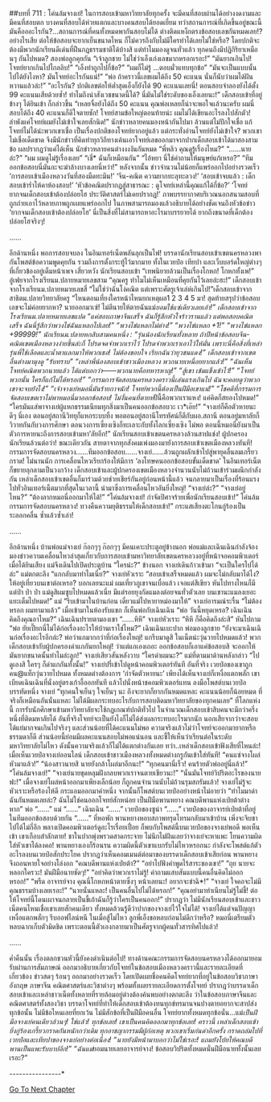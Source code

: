 ##บทที่ 711 : โค่นล้มจางเย่!
ในการสอบเข้ามหาวิทยาลัยทุกครั้ง จะมีคนที่สอบผ่านได้อย่างงดงามและมีคนที่สอบตก บางคนที่สอบได้ห่วยแตกและบางคนสอบได้ยอดเยี่ยม ทว่าสถานการณ์ที่เกิดขึ้นอยู่ขณะนี้มันคือออะไรกัน?...สถานการณ์ที่คนทั้งหมดพากันสอบไม่ได้ ต่างติดแหง็กตรงข้อสอบเลขกันหมดเลย!? อย่างไรเสีย ต่อให้ข้อสอบจะยากเย็นขนาดไหน ก็ไม่ควรถึงกับไม่มีใครทำได้เลยไม่ใช่หรือ? โดยปกติจะต้องมีพวกนักเรียนดีเด่นที่ฝืนกฎธรรมชาติได้บ้างสิ แต่ทำไมมองดูจนทั่วแล้ว ทุกคนถึงมีปฏิกิริยาเหมือนๆ กันไปหมด?
สองพ่อลูกคุยกัน
“เจ้าลูกชาย ไม่ใช่ว่าเอ็งเก่งเลขมากหรอกเรอะ!”
“มันยากเกินไป! โจทย์ยากเกินไปไกลลิบ!”
“เอ็งทำถูกไปกี่ข้อ?”
“ผมก็ไม่รู้ ...ตอบมั่วแทบทุกข้อ”
“มันจะเป็นแบบนั้นไปได้ยังไงหา? มันโจทย์อะไรกันแน่!”
“พ่อ ถ้าคราวนี้เลขผมได้ถึง 50 คะแนน นั่นก็นับว่าผมได้ฝันหวานแล้วล่ะ!”
“อะไรกัน? ปกติเลขต่อให้ต่ำสุดเอ็งก็ยังได้ 90 คะแนนเลยนี่! ตอนสอบจำลองยังได้ตั้ง 99 คะแนนเสียด้วยซ้ำ! ทำไมถึงน่าสังเวชขนาดนี้ได้? นี่มันไม่ใช่ระดับของเอ็งเลยนะ!”
เด็กสอบเข้าที่อยู่ข้างๆ ได้ยินเข้า ก็กล่าวขึ้น “เหลยจื่อยังได้ถึง 50 คะแนน คุณพ่อเหลยก็น่าจะพอใจแล้วนะครับ ผมนี่สอบได้ถึง 40 คะแนนก็ดีใจตายชัก! โจทย์สามข้อใหญ่ตอนท้ายน่ะ ผมไม่ได้เขียนอะไรลงไปสักตัว! ลำพังแค่โจทย์ผมยังไม่เข้าใจเลยสักนิด!”
นักข่าวหลายคนมองหน้ากันไปมา ล้วนแต่ไม่ปักใจเชื่อ แก้โจทย์ไม่ได้น่ะพวกเขาเชื่อ เป็นเรื่องปกติของโจทย์ยากอยู่แล้ว แต่กระทั่งอ่านโจทย์ยังไม่เข้าใจ? พวกเขาไม่เชื่อเด็ดขาด จึงมีนักข่าวที่คิดทำทุกวิถีทางเค้นเอาโจทย์เลขออกมาจากปากเด็กสอบเข้าได้มาสองสามข้อ ผลปรากฏว่าแค่ได้เห็น นักข่าวหลายคนต่างงงงันกันหมด
“พี่หลิว คุณดูรู้เรื่องไหม?”
“......นายล่ะ?”
“ผม ผมดูไม่รู้เรื่องเลย”
“เชี่* ฉันก็เหมือนกัน”
“ไอ้หยา นี่ใช่คำถามให้มนุษย์แก้เหรอ?”
“ทีมออกข้อสอบนี่มันกะจะฆ่าล้างบางเลยนี่หว่า!”
หลังจากนั้น ข่าวจำนวนไม่น้อยก็แพร่ออกไปอย่างรวดเร็ว
‘การสอบเข้าเมืองหลวงวันที่สองมืดทะมึน!’
‘จีน-คณิต ความยากทะลุทะลวง!’
‘สอบเข้าจบแล้ว : เด็กสอบเข้าร่ำไห้คาห้องสอบ!’
‘หัวข้อคณิตปรากฏสู่สาธารณะ : ดูโจทย์เหล่านี้คุณแก้ได้กี่ข้อ?’
‘โจทย์ยากจนเด็กสอบเข้าต้องปล่อยโฮ ประวัติศาสตร์ไม่เคยปรากฏ!’
ภาพบรรยากาศบริเวณนอกสนามสอบที่ถูกถ่ายเอาไว้หลายภาพถูกเผยแพร่ออกไป ในภาพสามารถมองแล้วอธิบายได้อย่างชัดเจนถึงหัวข้อข่าว ‘ยากจนเด็กสอบเข้าต้องปล่อยโฮ’ นี่เป็นสิ่งที่ไม่สามารถหาอะไรมาบรรยายได้ ยากถึงขนาดที่เด็กต้องปล่อยโฮจริงๆ!




……




อีกด้านหนึ่ง
พอการสอบจบลง ในอินเทอร์เน็ตพลันลุกเป็นไฟ! บรรดานักเรียนสอบเข้าเขตนครหลวงพากันโพสต์ข้อความพูดคุยกัน รวมถึงการตั้งกระทู้ไว้มากมาย ทั้งในเวยป๋อ เทียปา และเว็บบอร์ดใหญ่ต่างๆ ที่เกี่ยวข้องอยู่เต็มหน้าเพจ
เสี่ยวหวัง นักเรียนสอบเข้า “เทพนิยายล้วนเป็นเรื่องโกหก! โกหกทั้งเพ!”
อู๋เฟยจากโรงเรียนม.ปลายหมายเลขสาม “คุณครู ทำไมไม่เห็นเหมือนที่คุยกันไว้เลยล่ะฮะ!”
เด็กสอบเข้าจากโรงเรียนม.ปลายหมายเลขสี่ “ไม่ใช่ว่าฉันโง่คณิต แต่เพราะศัตรูเจ้าเล่ห์เกินไป!”เด็กสอบเข้าจากสาธิตม.ปลายวิทยาลัยครู “ไหนตอนเที่ยงใครหน้าไหนยกเหตุผล1 2 3 4 5 มา! สุดท้ายสรุปว่าข้อสอบเลขจะไม่ค่อยยากหา? นายออกมาเซ่! ไม่ตีนายให้ตายฉันแม่*ยอมใช้แซ่เดียวเลยเอ้า!”
เด็กสอบเข้าจากโรงเรียนม.ปลายหมายเลขแปด “แค่สอบภาษาจีนเสร็จ ฉันก็รู้สึกหัวใจร้าวรานแล้ว แต่พอสอบคณิตเสร็จ ฉันนี่รู้สึกว่าพวงไข่ฉันแหลกไปเลย!”
“พวงไข่แหลกไม่ต่าง!”
“พวงไข่แหลก +1!”
“พวงไข่แหลก +99999!”
นักเรียนม.ปลายหกสิบสามคนหนึ่ง : “รุ่นน้องนักเรียนทั้งหลาย ถ้าปีหน้าข้อสอบจีน-คณิตเขตเมืองหลวงง่ายขึ้นล่ะก็ โปรดจดจำพวกเราไว้ โปรดจำพวกเราเอาไว้ให้มั่น เพราะนี่คือสิ่งที่เหล่ารุ่นพี่ใช้เลือดและน้ำตาแลกมาให้พวกเธอ! ไม่ต้องขอบใจ เรียกฉันว่ายุวชนแดง!”
เด็กสอบเข้าจากเขตอื่นต่างมามุงดู
“รับทราบ”
“เหล่าพี่น้องสอบเข้าชาวเมืองหลวง พวกนายเหนื่อยยากแล้ว!”
“ฉันเห็นโจทย์คณิตพวกนายแล้ว ได้แต่บอกว่า——พวกนายคือทหารหาญ!”
“สู้เขา เข้มแข็งเข้าไว้!”
“โจทย์พวกนั้น ใครก็แก้ไม่ได้หรอก!”
“กรรมการจัดสอบนครหลวงคราวนี้เล่นแรงเกินไป ฉันจะคอยดูว่าพวกเขาจะจบยังไง!”
“เจ้าจางเย่หมอนี่มันร้ายกาจนัก! โจทย์พวกนี้ต้องเป็นฝีมือเขาแน่!”
“โชคดีที่กรรมการจัดสอบเขตเราไม่พาหมอนี่มาออกข้อสอบ! ไม่งั้นคนที่ตายห่*ปีนี้คือพวกเราแหง! แค่คิดก็สยองไปหมด!”
“ใครมันแส่พาจางเย่ผู้แหกธรรมเนียมทุกสิ่งมาเป็นคนออกข้อสอบวะ เว*เอ๊ย!”
“จางเย่ก็คือตัวหายนะดีๆ นี่เอง ตอนอยู่สถานีวิทยุก็แหกระบบทิ้ง พอตอนอยู่สถานีโทรทัศน์ก็ตีกับผอ.สถานี ตอนอยู่มหาลัยก็วิวาทกันกับวงการศึกษา ตอนวงการเซี่ยงเซิงก็ทะเลาะกับทั้งโลกเซี่ยงเซิง ไม่พอ ตอนนี้หมอนี่ยังมาเป็นตัวการหายนะถึงการสอบเข้ามหา’ลัยอีก!”
นักเรียนสอบเข้าเขตนครหลวงล้วนสาปแช่ง!
ผู้ปกครองนักเรียนล้วนต่อว่า!
ขณะเดียวกัน สายตาจากทุกสังคมเพ่งมองมายังการสอบเข้าเขตเมืองหลวงทันที!
กรรมการจัดสอบนครหลวง…...ทีมออกข้อสอบ…...จางเย่…...ล้วนถูกผลักเข้าไปสู่พายุคลื่นลมเกรี้ยวกราด!
ไม่นานนัก การเคลื่อนไหวเรียกร้องให้มีการ ‘ลงโทษคนออกข้อสอบขั้นเด็ดขาด’ ในอินเทอร์เน็ตก็ขยายลุกลามเป็นวงกว้าง เด็กสอบเข้าและผู้ปกครองเขตเมืองหลวงจำนวนนับไม่ถ้วนเข้าร่วมผนึกกำลังกัน เหล่าเด็กสอบเข้าเขตอื่นก็มาร่วมด้วยช่วยเชียร์กันอยู่ก่อนหน้านี้แล้ว จนกลายมาเป็นเรื่องที่ร้อนแรงไปทั่วอินเทอร์เน็ตมากที่สุดในเวลานี้ นำมาซึ่งการเคลื่อนไหวอันยิ่งใหญ่!
“จางเย่ล่ะ?”
“จางเย่อยู่ไหน?”
“ต้องลากหมอนี่ออกมาให้ได้!”
“โค่นล้มจางเย่! กำจัดปิศาจร้ายเพื่อนักเรียนสอบเข้า!”
โค่นล้มกรรมการจัดสอบนครหลวง! ทวงคืนความยุติธรรมให้เด็กสอบเข้า!”
กระแสเสียงตะโกนกู่ร้องเป็นระลอกคลื่น ซ้ำแล้วซ้ำเล่า!




……




อีกด้านหนึ่ง
บ้านพ่อแม่จางเย่
ก๊อกๆๆ ก๊อกๆๆ มีคนเคาะประตูอยู่ข้างนอก
พ่อแม่และเฉินเฉินกำลังจ้องมองข่าวความเคลื่อนไหวล่าสุดเกี่ยวกับการสอบเข้ามหาวิทยาลัยเขตนครหลวงอยู่ที่หน้าจอคอมพิวเตอร์ เมื่อได้ยินเสียง แม่จึงเดินไปเปิดประตูบ้าน “ใครน่ะ?”
ข้างนอก จางเย่เดินก้าวเข้ามา “จะเป็นใครไปได้ล่ะ”
แม่ตกตะลึง “แกกลับมาทำไมเนี่ย?”
จางเย่หัวเราะ “สอบเข้าเสร็จหมดแล้ว ผมจะไม่กลับมาได้ไง? ให้อยู่เที่ยวบนเขาต่อเหรอ? บอกเลยนะแม่ ผมเที่ยวภูเขาจนเบื่อแล้ว เจอแต่สีเขียว หันไปทางไหนก็มีแต่ป่า ป่า ป่า แม่ดูสิผมซูบไปหมดแล้วเนี่ย มีแต่รอยยุงกัดแมลงต่อยจนทั่วตัวเลย บนเขานะแมลงเยอะแยะเต็มไปหมด!”
แม่ “รีบเข้ามาในบ้านก่อน เดี๋ยวแม่ไปหายาหม่องมาให้”
จางเย่อารมณ์ระรื่น “ไม่ต้องหรอก ผมทามาแล้ว” เมื่อเข้ามาในห้องรับแขก ก็เห็นพ่อกับเฉินเฉิน “พ่อ วันนี้หยุดเหรอ? เฉินเฉิน คิดถึงคุณอาไหม?”
เฉินเฉินปรายตามองเขา “......หึหึ”
จางเย่หัวเราะ “หึหึ ก็คือคิดถึงล่ะสิ” หันไปถาม “พ่อ ยัยเปี๊ยกนี่ไม่ได้ก่อเรื่องอะไรให้บ้านเราใช่ไหม?”
เฉินเฉินเบะปาก
พ่อมองลูกชาย “ยังจะมาเฉินเฉินก่อเรื่องอะไรอีกล่ะ? พ่อว่าแกมากกว่าที่ก่อเรื่องใหญ่! แกรีบมาดูสิ ในเน็ตน่ะวุ่นวายไปหมดแล้ว! พวกเด็กสอบเข้ากับผู้ปกครองด่าแกกันยกใหญ่! ว่าแต่แกเองเถอะ ออกข้อสอบก็เอาแค่ข้อสอบสิ จะออกให้มันยากขนาดนั้นทำไมล่ะลูก!”
จางเย่เสียวสันหลังวาบ “ใครด่าผมนะ?”
แม่ที่ตามมาด้านหลังกล่าว “ไปดูเองสิ ใครๆ ก็ด่าแกกันทั้งนั้น!”
จางเย่ปรี่เข้าไปดูหน้าคอมพิวเตอร์ทันที อันที่จริง เวยป๋อของเขาถูกคน@แท็กวุ่นวายไปหมด ทั้งหมดต่างต้องการ ‘กำจัดตัวหายนะ’ เพียงได้เห็นจางเย่ก็เหงื่อแตกพลั่ก เขาเบียดเฉินเฉินที่นั่งอยู่ตรงเก้าอี้ออกทันที แล้วไปนั่งหน้าชคอมพิวเตอร์แทน ลงมือโพสต์บนเวยป๋อบรรทัดหนึ่ง
จางเย่ “ทุกคนใจเย็นๆ ใจเย็นๆ นะ ถึงจะยากก็ยากกันหมดแหละ คะแนนน้อยก็น้อยหมด ที่จริงก็เหมือนกันนั่นแหละ ไม่ได้มีผลกระทบอะไรกับการสอบติดมหาวิทยาลัยของทุกคนเลย” ที่โลกแห่งนี้ การรับนักศึกษาเข้ามหาวิทยาลัยจะใช้กฎเกณฑ์ปกติทั่วไป ในจำนวณเด็กสอบเข้าสิบคนจะมีกว่าครึ่งหนึ่งที่ติดมหาลัยได้ อันที่จริงโจทย์จะเป็นยังไงก็ไม่ได้ส่งผลกระทบอะไรมากนัก นอกเสียจากว่าจะสอบได้แย่มากจนเกินไปจริงๆ และส่วนน้อยที่ได้คะแนนไม่พอ ความจริงแล้วไม่ว่าโจทย์จะออกมายากหรือธรรมดาก็ดี ส่วนน้อยนี้ย่อมมีผลคะแนนสอบไม่พอแน่นอน และชี้ให้เห็นว่าเรียนต่อในระดับมหาวิทยาลัยไม่ไหว ดังนั้นความจริงแล้วก็ไม่ได้แตกต่างกันเลย
ทว่า..เหล่าเด็กสอบเข้าฟังเสียที่ไหนล่ะ!
เมื่อเห็นเวยป๋อจางเย่ออนไลน์ เด็กสอบเข้าชาวเมืองหลวงทั้งหมดต่างกรูกันเข้าใส่ทันที!
“คนแซ่จางโผล่หัวมาแล้ว!”
“น้องสาวนายสิ นายยังกล้าโผล่มาอีกนะ!”
“ทุกคนมานี่เร็ว! คนร้ายตัวพ่ออยู่นี่แล้ว!”
“โค่นล้มจางเย่!”
“จางเย่นายขุดหลุมฝังกลบพวกเราจนตายเชียวนะ!”
“นั่นมันโจทย์วิปริตอะไรของนายฟะ!”
เมื่อจางเย่โผล่หน้าออกมาเพียงเล็กน้อย ก็ถูกคนจำนวนนับไม่ถ้วนรุมสกรัมแล้ว!
จางเย่ไม่รู้จะหัวเราะหรือร้องไห้ดี กระแอมออกมาคำหนึ่ง จากนั้นก็โพสต์บนเวยป๋ออย่างหน้าไม่อายว่า “ทำไมมาด่าฉันกันหมดเลยล่ะ? ฉันไม่ใช่คนออกโจทย์สักหน่อย เป็นฝีมือพานหยาง คณบดีพานแห่งเป่ยต้าต่างหาก”
พ่อ “......”
แม่ “......”
เฉินเฉิน “......”
เวยป๋อของซูน่า “......”
เวยป๋อของอาจารย์เป่ยต้าที่อยู่ในทีมออกข้อสอบด้วยกัน “......”
ที่หอพัก
พานหยางหอบสภาพทรุดโทรมกลับมาเข้าบ้าน เพิ่งจะจิบชาไปได้ไม่กี่อึก พลางเปิดคอมพิวเตอร์ดูอะไรเรื่อยเปื่อย ก็พบกับโพสต์นี้บนเวยป๋อของจางเย่พอดี พอเห็นเข้า เขาเกือบสำลักตาย! ชาในปากพุ่งพรวดสาดกระจาย ไม่นึกไม่ฝันเลยว่าจางเย่จะหาแพะ โยนความผิดใส่หัวเขาได้ลงคอ!
พานหยางเองก็ร้อนรน ความผิดนี้ตัวเขาแบกรับไม่ไหวหรอกนะ กำลังจะโพสต์แก้ตัวอะไรลงบนเวยป๋อสักประโยค ปรากฏว่าเห็นคอมเมนต์ต่อมาของบรรดาเด็กสอบเข้าเสียก่อน พานหยางจึงถอนหายใจอย่างโล่งอก
“คณบดีพานแห่งเป่ยต้า?”
“อย่าไปฟังคำพูดไร้สาระของเขา!”
“ถุย นายจะหลอกใครวะ! มันฝีมือนายชัดๆ!”
“อย่าคิดว่าพวกเราไม่รู้! คำถามแสบสันแบบนี้คนอื่นคิดไม่ออกหรอก!”
“พรืด อาจารย์จาง คุณนี่โกหกหน้าตายซึ่งๆ หน้าเลยนะ! อยากจะขำฉิ*!”
“จางเย่ ใจคอจะไม่มีคุณธรรมบ้างเลยเรอะ!”
“นายนั่นแหละ! เป็นคนอื่นไปไม่ได้หรอก!”
“คุณอย่ามาทำเนียนไม่รู้ไม่ชี้! ต่อให้โจทย์นี้โดนเผาจนกลายเป็นขี้เถ้าฉันก็รู้ว่าใครเป็นคนออก!”
ปรากฏว่า ไม่มีนักเรียนสอบเข้าและชาวเน็ตคนไหนเชื่อเขาเลยสักคนเดียว ทั้งหมดล้วนรู้ดีว่าปากของจางเย่ไว้ใจไม่ได้!
จางเย่ได้แต่จนปัญญา เหงื่อแตกพลั่กๆ รีบออฟไลน์หนี ในเมื่อสู้ไม่ไหว ลูกพี่เอ็งขอหลบก่อนไม่ดีกว่าหรือ?
หมอนี่เตรียมตัวหลบฉากเก็บตัวมิดชิด เพราะตอนนี้ตัวเองกลายมาเป็นศัตรูจากผู้คนทั่วสารทิศไปแล้ว!




……




ค่ำคืนนั้น
เรื่องตลกชวนหัวนี้ยังคงดำเนินต่อไป!
ทางด้านคณะกรรมการจัดสอบนครหลวงได้ออกมายอมรับผ่านการสัมภาษณ์ ออกมาอธิบายเกี่ยวกับโจทย์ในข้อสอบเมืองหลวงคราวนี้และรายละเอียดที่เกี่ยวข้อง ข่าวสดๆ ร้อนๆ ออกมาอย่างรวดเร็ว โดยเปิดเผยชื่อคนคิดโจทย์ยากที่อยู่ในข้อสอบวิชาภาษาอังกฤษ ภาษาจีน คณิตศาสตร์และวิชาต่างๆ พร้อมทั้งเผยรายละเอียดการตั้งโจทย์
ปรากฏว่าบรรดาเด็กสอบเข้าและเหล่าชาวเน็ตทั้งหลายที่รายล้อมอยู่ต่างต้องค้นพบอย่างตกตะลึง ว่าในข้อสอบภาษาจีนและคณิตศาสตร์ทั้งสองวิชา บรรดาโจทย์ที่ทำให้เด็กสอบเข้าต้องทนทุกข์ทรมานจนปางตายอยากจะสาปส่งทุกข้อนั้น ไม่มีข้อไหนเลยที่ยกเว้น ไม่มีสักข้อที่เป็นฝีมือคนอื่น โจทย์ยากทั้งหมดทุกข้อนั่น...แม่*เป็นฝีมือจางเย่คนเดียวล้วนๆ!
ใช่แล้ว!
ทุกข้อเลย!
เขาเป็นคนคิดออกมาทุกข้อเลย!
คราวนี้ เหล่าเด็กสอบเข้ายิ่งกู่ร้องเกรี้ยวกราดกันหนักกว่าเดิม ทุกอาชญากรรมมีผู้ก่อเหตุ พวกเขาเริ่มก่นด่าอีกครั้ง กราดถล่มไปที่เวยป๋อและเทียปาของจางเย่อย่างต่อเนื่อง!
“นายยังมีหน้ามาบอกว่าไม่ใช่เรอะ! แถมยังโบ้ยให้คณบดีพานเป็นแพะรับบาปอีก!”
“ฉันแม่*ยอมนายเลยอาจารย์จาง! ข้อสอบวิปริตทั้งหมดนั่นฝีมือนายทั้งนั้นเลยเรอะ?”




*-*-*-*-*-*-*-*-*-*-*-*-*-*-*-*-*




[Go To Next Chapter]( ./12.md)